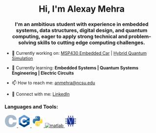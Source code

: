 <h1 align="center">Hi, I'm Alexay Mehra</h1>
<h3 align="center">I'm an ambitious student with experience in embedded systems, data structures, digital design, and quantum computing, eager to apply strong technical and problem-solving skills to cutting edge computing challenges.</h3>

- 🔭 Currently working on: [MSP430 Embedded Car](https://github.com/alexaymehra/msp430-embedded-car) | [Hybrid Quantum Simulation](https://github.com/alexaymehra/hybrid-quantum-simulation) 

- 🌱 Currently learning: **Embedded Systems | Quantum Systems Engineering | Electric Circuits**

- 📫 How to reach me: anmehra@ncsu.edu

- 🤝 Connect with me: [LinkedIn](https://www.linkedin.com/in/alexay-mehra-6a3560326)

<h3 align="left">Languages and Tools:</h3>
<p align="left"> 
  <a href="https://www.cprogramming.com/" target="_blank" rel="noreferrer"> <img src="https://raw.githubusercontent.com/devicons/devicon/master/icons/c/c-original.svg" alt="c" width="40" height="40"/> </a> 
  <a href="https://www.w3schools.com/cpp/" target="_blank" rel="noreferrer"> <img src="https://raw.githubusercontent.com/devicons/devicon/master/icons/cplusplus/cplusplus-original.svg" alt="cplusplus" width="40" height="40"/> </a> 
  <a href="https://www.python.org" target="_blank" rel="noreferrer"> <img src="https://raw.githubusercontent.com/devicons/devicon/master/icons/python/python-original.svg" alt="python" width="40" height="40"/> </a>
  <a href="https://www.mathworks.com/" target="_blank" rel="noreferrer"> <img src="https://upload.wikimedia.org/wikipedia/commons/2/21/Matlab_Logo.png" alt="matlab" width="40" height="40"/> </a> 
  <a href="https://verilog.com/" target="_blank" rel="noreferrer"> <img src="https://github.com/alexaymehra/alexaymehra/blob/main/verilog_icon.svg" alt="verilog" width="40" height="40"/> </a>
</p>

